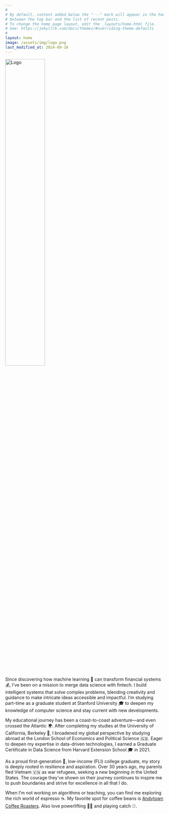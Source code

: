 ```yaml
---
#
# By default, content added below the "---" mark will appear in the home page
# between the top bar and the list of recent posts.
# To change the home page layout, edit the _layouts/home.html file.
# See: https://jekyllrb.com/docs/themes/#overriding-theme-defaults
#
layout: home
image: /assets/img/logo.png
last_modified_at: 2024-09-16
---
```


<img src="{{ site.logo }}" alt="Logo" style="width: 50%;">

Since discovering how machine learning 🤖 can transform financial systems 💰, I’ve been on a mission to merge data science with fintech. I build intelligent systems that solve complex problems, blending creativity and guidance to make intricate ideas accessible and impactful. I’m studying part-time as a graduate student at Stanford University 🎓 to deepen my knowledge of computer science and stay current with new developments.

My educational journey has been a coast-to-coast adventure—and even crossed the Atlantic 🌍. After completing my studies at the University of California, Berkeley 🐻, I broadened my global perspective by studying abroad at the London School of Economics and Political Science 🇬🇧. Eager to deepen my expertise in data-driven technologies, I earned a Graduate Certificate in Data Science from Harvard Extension School 🎓 in 2021.

As a proud first-generation 🌱, low-income (FLI) college graduate, my story is deeply rooted in resilience and aspiration. Over 30 years ago, my parents fled Vietnam 🇻🇳 as war refugees, seeking a new beginning in the United States. The courage they’ve shown on their journey continues to inspire me to push boundaries and strive for excellence in all that I do.

When I’m not working on algorithms or teaching, you can find me exploring the rich world of espresso ☕. My favorite spot for coffee beans is [Andytown Coffee Roasters](https://www.andytownsf.com/). Also love powerlifting 🏋️‍♂️ and playing catch ⚾.
